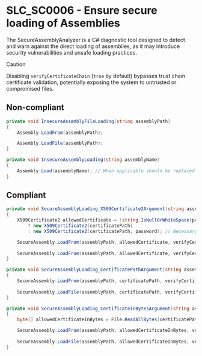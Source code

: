 # SLC_SC0006 - Ensure secure loading of Assemblies

The SecureAssemblyAnalyzer is a C# diagnostic tool designed to detect and warn against the direct loading of assemblies, as it may introduce security vulnerabilities and unsafe loading practices.

> [!CAUTION]
> Disabling `verifyCertificateChain` (`true` by default) bypasses trust chain certificate validation, potentially exposing the system to untrusted or compromised files.

## Non-compliant
````csharp
private void InsecureAssemblyFileLoading(string assemblyPath)
{
    Assembly.LoadFrom(assemblyPath);

    Assembly.LoadFile(assemblyPath);
}

private void InsecureAssemblyLoading(string assemblyName)
{
    Assembly.Load(assemblyName); // When applicable should be replaced by SecureAssembly.LoadFile or SecureAssembly.LoadFrom
}
````

## Compliant
````csharp
private void SecureAssemblyLoading_X509Certificate2Argument(string assemblyPath, string certificatePath, string password = null)
{
    X509Certificate2 allowedCertificate = !string.IsNullOrWhiteSpace(password)
        ? new X509Certificate2(certificatePath)
        : new X509Certificate2(certificatePath, password); // Necessary when using certificates that store private keys (e.g. .p12/.pfx)

    SecureAssembly.LoadFrom(assemblyPath, allowedCertificate, verifyCertificateChain: true);
	
	SecureAssembly.LoadFrom(assemblyPath, allowedCertificate, verifyCertificateChain: true);
}

private void SecureAssemblyLoading_CertificatePathArgument(string assemblyPath, string certificatePath)
{
    SecureAssembly.LoadFrom(assemblyPath, certificatePath, verifyCertificateChain: true);
	
	SecureAssembly.LoadFile(assemblyPath, certificatePath, verifyCertificateChain: true);
}

private void SecureAssemblyLoading_CertificateInBytesArgument(string assemblyPath, string certificatePath)
{
    byte[] allowedCertificateInBytes = File.ReadAllBytes(certificatePath);

    SecureAssembly.LoadFrom(assemblyPath, allowedCertificateInBytes, verifyCertificateChain: true);
	
	SecureAssembly.LoadFile(assemblyPath, allowedCertificateInBytes, verifyCertificateChain: true);
}
````